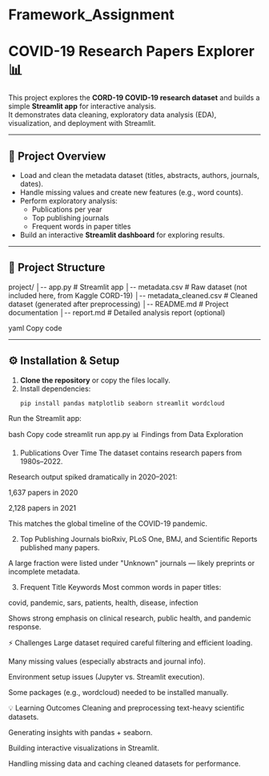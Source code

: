 # Framework_Assignment
# COVID-19 Research Papers Explorer 📊

This project explores the **CORD-19 COVID-19 research dataset** and builds a simple **Streamlit app** for interactive analysis.  
It demonstrates data cleaning, exploratory data analysis (EDA), visualization, and deployment with Streamlit.

---

## 🚀 Project Overview
- Load and clean the metadata dataset (titles, abstracts, authors, journals, dates).
- Handle missing values and create new features (e.g., word counts).
- Perform exploratory analysis:
  - Publications per year
  - Top publishing journals
  - Frequent words in paper titles
- Build an interactive **Streamlit dashboard** for exploring results.

---

## 📂 Project Structure
project/
│-- app.py # Streamlit app
│-- metadata.csv # Raw dataset (not included here, from Kaggle CORD-19)
│-- metadata_cleaned.csv # Cleaned dataset (generated after preprocessing)
│-- README.md # Project documentation
│-- report.md # Detailed analysis report (optional)

yaml
Copy code

---

## ⚙️ Installation & Setup

1. **Clone the repository** or copy the files locally.
2. Install dependencies:
   ```bash
   pip install pandas matplotlib seaborn streamlit wordcloud
Run the Streamlit app:

bash
Copy code
streamlit run app.py
📊 Findings from Data Exploration
1. Publications Over Time
The dataset contains research papers from 1980s–2022.

Research output spiked dramatically in 2020–2021:

1,637 papers in 2020

2,128 papers in 2021

This matches the global timeline of the COVID-19 pandemic.

2. Top Publishing Journals
bioRxiv, PLoS One, BMJ, and Scientific Reports published many papers.

A large fraction were listed under "Unknown" journals — likely preprints or incomplete metadata.

3. Frequent Title Keywords
Most common words in paper titles:

covid, pandemic, sars, patients, health, disease, infection

Shows strong emphasis on clinical research, public health, and pandemic response.

⚡ Challenges
Large dataset required careful filtering and efficient loading.

Many missing values (especially abstracts and journal info).

Environment setup issues (Jupyter vs. Streamlit execution).

Some packages (e.g., wordcloud) needed to be installed manually.

💡 Learning Outcomes
Cleaning and preprocessing text-heavy scientific datasets.

Generating insights with pandas + seaborn.

Building interactive visualizations in Streamlit.

Handling missing data and caching cleaned datasets for performance.
